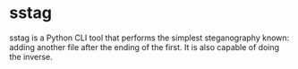 # sstag

sstag is a Python CLI tool that performs the simplest steganography known: adding another file after the ending of the first. It is also capable of doing the inverse.

